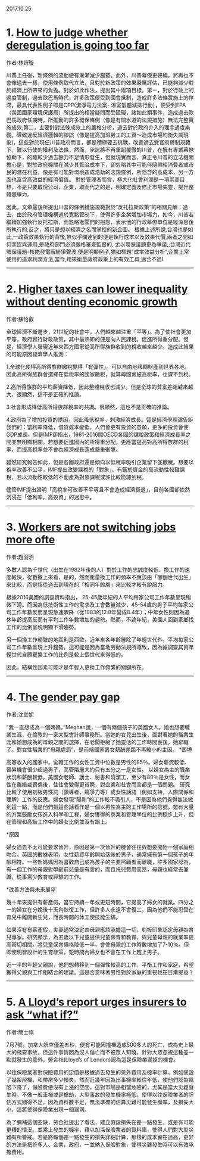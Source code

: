 2017.10.25
# 1. [How to judge whether deregulation is going too far](https://www.economist.com/news/leaders/21730148-donald-trumps-regulatory-policy-strange-mix-thoughtful-and-dangerous-how-judge-whether)
作者:林詩璇

川普上任後，新條例的流動便有漸漸減少趨勢。此外，川普幕僚更聲稱，將再也不會像過去一樣，使用條例取代立法，且對於新政策的效果嚴厲評估，已能夠減少對於經濟上所帶來的負擔。對於如此作法，提出其中兩項目標。第ㄧ，對於行政上的過度管制，過去歐巴馬時代，許多政策便受到國會抵制，造成許多法條實施上的停滯，最具代表性例子即是CPP(潔淨電力法案- 溫室氣體減排行動），便受到EPA（美國國家環境保護局）所提出的相當疑問而受阻礙，諸如此類事件，造成過去歐巴馬政府任期時，所推動的許多環保條例（像是有關水道的法規措施）無法完整實施成效;第二，主要針對法條成效上的嚴格分析，過去對於政府介入的理念過度樂觀，導致違反經濟邏輯的謬誤（像是提高加班勞工的工資～造成市場均衡失調現象)，這些對於現任川普政府而言，都是積極要去挑戰，改善過去受官府體制規範下，難以行使的權利及法條，然而，承諾將不再重蹈覆徹的川普，在擁有專業幕僚協助下，的確較少過去餘力不足情形發生，但就現實而言，真正令川普的立法機關擔心是，對於政府機關在減少其管治成本下，卻忽略其中可能伴隨帶給消費者或市民的潛在利益，像是有可能對環境造成浩劫的法規條例，所隱含的高成本，另一方面也富含高效益的經濟價值。
對於管理者而言，極大化社會利潤是一項崇高目標，不是只要取悅公司、企業，取而代之的是，明確定義及修正市場失靈，提升整體競爭力。

因此，文章最後所提出川普的條例措施規範對於”反托拉斯政策“的相關見解：過去，由於政府管理機構過於寬鬆管制下，使得許多企業增加市場力，如今，川普若繼續加強執行反托拉斯，而忽略老闆們的抱怨，表示他的行政幕僚單位是經深思後所執行的;反之，將只是想以經濟之名而掌控的新企圖。
根據上述所說,台灣也是如此,一政策效果執行的背後,無似乎關連到的便是執行成本以及效果代價,兩者之間如何拿捏與運用,是政府部門必須嚴格審查監督的, 尤以環保議題更為爭議,,台灣近代環保議題-核能發電廠紛爭聲波,便是明顯例子,猶如標題”成本效益分析”,企業上常使用的追求利潤方法,當今,用來衡量政府政策上的有效工具,適合不過!

---
# 2. [Higher taxes can lower inequality without denting economic growth](https://www.economist.com/news/finance-and-economics/21730423-new-study-imf-finds-no-strong-correlation-between-lower-taxes-and-higher)
作者:蘇怡叡

全球經濟不斷進步，21世紀的社會中，人們越來越注重「平等」。為了使社會更加平等，政府實行財政政策，其中最熟知的便是向人民課稅，促進所得重分配。但是，經濟學人發現近年來西方國家從高所得族群收到的稅收越來越少。造成此結果的可能原因經濟學人推測：

1.全球化使得高所得族群繳稅變得「有彈性」。可以自由地移轉財產到世界各地，因此高所得族群會選擇在低稅率的國家繳稅，就算母國實施高稅率，也課不到稅。

2.高所得族群的平均薪資降低，因此整體稅收也減少。但是全球的貧富差距越來越大，很顯然，這不是正確的推論。

3.社會形成降低高所得族群稅率的共識。很顯然，這也不是正確的推論。

4.政府為了增加投資的誘因，因此降低稅率，刺激經濟成長。這是經濟學理論告訴我們的：當利率降低，借貸成本變低，人們會更有投資的意願，更多的投資會使GDP成長。但是IMF卻指出，1981-2016間OECD各國的課稅政策和經濟成長率之間並無明顯相關。若想要促進國內的所得重分配，更應當提高對高所得族群的稅率，而提高稅率並不會為經濟成長造成嚴重衝擊。

雖然研究報告如此，但是各國政府還是傾向以低稅率吸引企業留下並繳稅。想要以稅率改善不公平，IMF提出改變課稅的「對象」。有鑑於資金的高流動性較難課稅，若以流動性較低的不動產為對象課稅或許比較能課到稅。

儘管IMF提出證明「高稅率可改善不平等且不會造成經濟衰退」，目前各國卻依然沉浸在「低利率，高投資」的迷思中。

---
# 3. [Workers are not switching jobs more ofte](https://www.economist.com/news/finance-and-economics/21730440-millennials-it-turns-out-are-loyal-and-boring-previous)
作者:趙羽涵

多數人認為千世代（出生在1982年後的人）對於工作的忠誠度較低、換工作的速度較快，從數據上來看，是的，然而衡量換工作的頻率不應該由「哪個世代出生」來比較，而是該從過去到現在的「相同年齡層」來比較才較有說服力。

根據2016美國的調查資料指出， 25-45歲年紀的人平均每家公司工作年數呈現稍微下滑。而因為低技術性工作的需求及工會數量減少，45-54歲的男子平均每家公司工作年數反而呈現急速驟降（從1983的12.8年變成8.4年）；中年女性則因為退休年齡提高反而有平均工作年數增加的趨勢。然而，不論年紀，美國人回到家鄉找工作的比例呈現明顯下滑趨勢。

另一個換工作頻繁的地區則是西歐，近年來各年齡層除了年輕世代外，平均每家公司工作年數呈現上升趨勢。這可能是因為當地勞動法規所導致，因為據調查其實年輕世代自願更換工作的比例是較上個世代來得低的。

因此，結構性因素可能才是年輕人更換工作頻繁的關鍵所在。

---
#  4. [The gender pay gap](https://www.economist.com/news/international/21729993-women-still-earn-lot-less-men-despite-decades-equal-pay-laws-why-gender)
作者:沈宜妮

“我一直想成為一個媽媽，”Meghan說，一個有兩個孩子的英國女人。她也想要職業生涯，在倫敦的一家大型會計師事務所。當她的女兒出生後，面對著她的職業生涯和她想成為的母親之間的選擇，在老闆拒絕了她靈活的工作時間表後，她辭職了。對女性職業的“母親處罰”，是前端國家男女薪酬差距不再縮小的主因。
*困境

高等收入的國家中，全職工作的女性工資中位數是男性的85％。婦女薪資較低、晉昇機會很少超過男子，高管階層大約只有五分之一是女性。
以婦女為主的職業狀況和薪酬較低。美國女老師、護士、秘書和清潔工，至少有80％是女性，而女性在離婚或喪偶後，往往會變得更貧窮，對企業和社會而言都是一個問題。
研究比較了使用刻板男性詞（領導者，競爭力等）或女性話語（例如支持，人際關係和理解）工作的反應。婦女發現“陽剛”的工作較不吸引人，不是因為他們覺得無法做到這一點，而是他們把這些話看作是一個以男性為主的工作場所的信號。雖有大量的方案鼓勵女孩進入科學和工程，婦女獲得的商業和管理學位的比例穩步上升，但在管理和高級工作中的婦女比例並沒有跟上。

*原因

婦女過去不太可能要求晉升，原因是第一次晉升的機會往往與想要開始一個家庭相吻合。英國的數據表明，女性薪資年齡開始落後於男子，通常擁有第一個孩子的年齡相符。一些新媽媽因為喜歡自己成為孩子的主要照顧者而離職，許多國家認為，有一個工作的母親對學齡前兒童是有害的，而且托兒費用高昂，母親也經常去兼職，從事需少教育或經驗的工作。

*改善方法與未來展望

幾十年來提供有薪產假。當它持續一年或更短時間，它提高了婦女的就業。四分之一的婦女在分娩後十天內恢復工作，但許多人永遠不會復工，因為他們不能忍受在育兒中離開新生兒，而長時間的休工使技能生鏽。

如果沒有有薪產假，夫妻通常決定由母親應該承擔這一切，刻板印象認定母親為育兒專家。研究顯示，為五歲以下兒童提供兒童保育和教育，與兒童母親的就業率提高密切相關。將兒童保育價格降低一半，會使母親的工作時數增加了7-10％。但即使明智設計的生育政策，短時間內婦女也不會在工作上趕上男子。

近一半的年輕父親說，他們想轉移到一個彈性較高的工作，平衡工作和家庭，希望獲得父親與工作相結合的建議。這是否意味著男性對於家庭的重視也在日漸提高？

---
# 5. [ A Lloyd’s report urges insurers to ask “what if?” ](https://www.economist.com/news/finance-and-economics/21730445-counterfactual-risk-analysis-might-improve-underwriting-lloyds-report-urges)
作者:簡士祺

7月7號，加拿大航空僅差五秒，便有可能因撞機造成500多人的死亡，成為史上最大的飛安事故，但這件事情因為沒人傷亡而不被眾人知曉，針對大眾忽視這種差一點就發生的意外，勞合社(Lloyd’s of London)認為這是保險業漏掉的機會。

以往保險業者對保險費用的定價是根據過去發生的意外費用及機率計算，例如墜毀了幾架飛機，和帶來多少損失。然而近幾年因為出事機率較往年低，使他們認為風險下降了，保險費便沒有上漲的空間，這對市場是相當危險的，尤其是當大災難發生時。不像一般車禍或是搶劫，大型事故的發生機率極低，使得以往保險業者的評估方式顯得不足，因為資料數不足，無法準確的估算災難可能發生頻率，及損失大小，這將使得保險業出現一個漏洞。

為了彌補這個空缺，勞合社提出了看法，建立假設損失在差一點發生，或是有可能更糟的情況，並乘上發生的機率，藉以加深保險業者的資料庫，使得人們對大型災難有所警戒。若是將每個差一點發生的損失詳細計算，那樣的成本實在過高，更好的方法是把許多人、企業、政府，一並納入保險對象，使得災難發生時可以有效承擔費用。
